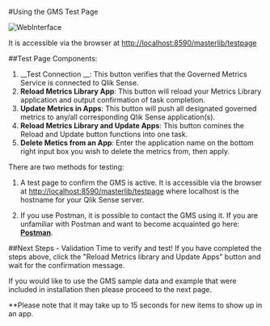 #Using the GMS Test Page

![WebInterface](https://s3.amazonaws.com/eapowertools/governedmetricsservice/img/webint/GMS_TestConnection.png)


It is accessible via the browser at [http://localhost:8590/masterlib/testpage](http://localhost:8590/masterlib/testpage) 

##Test Page Components:

1. __Test Connection __: This button verifies that the Governed Metrics Service is connected to Qlik Sense.
2. __Reload Metrics Library App__: This button will reload your Metrics Library application and output confirmation of task completion. 
3. __Update Metrics in Apps__: This button will push all designated governed metrics to any/all corresponding Qlik Sense application(s).
4. __Reload Metrics Library and Update Apps__: This button comines the Reload and Update button functions into one task. 
5. __Delete Metics from an App__: Enter the application name on the bottom right input box you wish to delete the metrics from, then apply. 

There are two methods for testing:

1. A test page to confirm the GMS is active.  It is accessible via the browser at [http://localhost:8590/masterlib/testpage](http://localhost:8590/masterlib/testpage) where localhost is the hostname for your Qlik Sense server.

2. If you use Postman, it is possible to contact the GMS using it.  If you are unfamiliar with Postman and want to become acquainted go here: **[Postman](https://www.getpostman.com/)**.

##Next Steps - Validation
Time to verify and test! If you have completed the steps above, click the "Reload Metrics library and Update Apps" button and wait for the confirmation message. 

If you would like to use the GMS sample data and example that were included in installation then please proceed to the next page. 

**Please note that it may take up to 15 seconds for new items to show up in an app. 



